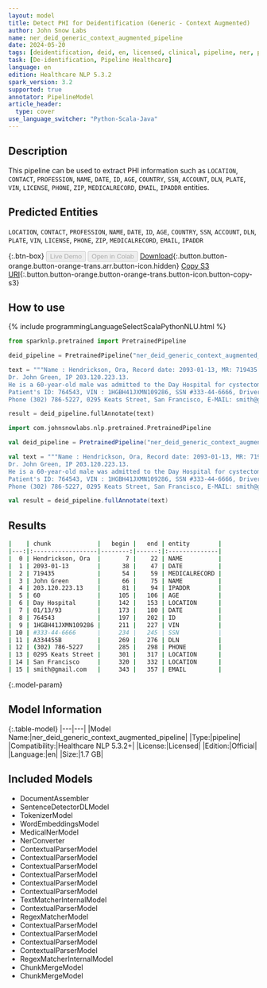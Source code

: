 ```yaml
---
layout: model
title: Detect PHI for Deidentification (Generic - Context Augmented)
author: John Snow Labs
name: ner_deid_generic_context_augmented_pipeline
date: 2024-05-20
tags: [deidentification, deid, en, licensed, clinical, pipeline, ner, phi, generic]
task: [De-identification, Pipeline Healthcare]
language: en
edition: Healthcare NLP 5.3.2
spark_version: 3.2
supported: true
annotator: PipelineModel
article_header:
  type: cover
use_language_switcher: "Python-Scala-Java"
---
```


## Description

This pipeline can be used to extract PHI information such as `LOCATION`, `CONTACT`, `PROFESSION`, `NAME`, `DATE`, `ID`, `AGE`, `COUNTRY`, `SSN`, `ACCOUNT`, `DLN`, `PLATE`, `VIN`, `LICENSE`, `PHONE`, `ZIP`, `MEDICALRECORD`, `EMAIL`, `IPADDR` entities.

## Predicted Entities

`LOCATION`, `CONTACT`, `PROFESSION`, `NAME`, `DATE`, `ID`, `AGE`, `COUNTRY`, `SSN`, `ACCOUNT`, `DLN`, `PLATE`, `VIN`, `LICENSE`, `PHONE`, `ZIP`, `MEDICALRECORD`, `EMAIL`, `IPADDR`



{:.btn-box}
<button class="button button-orange" disabled>Live Demo</button>
<button class="button button-orange" disabled>Open in Colab</button>
[Download](https://s3.amazonaws.com/auxdata.johnsnowlabs.com/clinical/models/ner_deid_generic_context_augmented_pipeline_en_5.3.2_3.2_1716197449212.zip){:.button.button-orange.button-orange-trans.arr.button-icon.hidden}
[Copy S3 URI](s3://auxdata.johnsnowlabs.com/clinical/models/ner_deid_generic_context_augmented_pipeline_en_5.3.2_3.2_1716197449212.zip){:.button.button-orange.button-orange-trans.button-icon.button-copy-s3}

## How to use



<div class="tabs-box" markdown="1">
{% include programmingLanguageSelectScalaPythonNLU.html %}
  
```python
from sparknlp.pretrained import PretrainedPipeline

deid_pipeline = PretrainedPipeline("ner_deid_generic_context_augmented_pipeline", "en", "clinical/models")

text = """Name : Hendrickson, Ora, Record date: 2093-01-13, MR: 719435.
Dr. John Green, IP 203.120.223.13.
He is a 60-year-old male was admitted to the Day Hospital for cystectomy on 01/13/93.
Patient's ID: 764543, VIN : 1HGBH41JXMN109286, SSN #333-44-6666, Driver's license no: A334455B.
Phone (302) 786-5227, 0295 Keats Street, San Francisco, E-MAIL: smith@gmail.com."""

result = deid_pipeline.fullAnnotate(text)
```
```scala
import com.johnsnowlabs.nlp.pretrained.PretrainedPipeline

val deid_pipeline = PretrainedPipeline("ner_deid_generic_context_augmented_pipeline", "en", "clinical/models")

val text = """Name : Hendrickson, Ora, Record date: 2093-01-13, MR: 719435.
Dr. John Green, IP 203.120.223.13.
He is a 60-year-old male was admitted to the Day Hospital for cystectomy on 01/13/93.
Patient's ID: 764543, VIN : 1HGBH41JXMN109286, SSN #333-44-6666, Driver's license no: A334455B.
Phone (302) 786-5227, 0295 Keats Street, San Francisco, E-MAIL: smith@gmail.com."""

val result = deid_pipeline.fullAnnotate(text)
```
</div>

## Results

```bash
|    | chunk             |   begin |   end | entity        |
|---:|:------------------|--------:|------:|:--------------|
|  0 | Hendrickson, Ora  |       7 |    22 | NAME          |
|  1 | 2093-01-13        |      38 |    47 | DATE          |
|  2 | 719435            |      54 |    59 | MEDICALRECORD |
|  3 | John Green        |      66 |    75 | NAME          |
|  4 | 203.120.223.13    |      81 |    94 | IPADDR        |
|  5 | 60                |     105 |   106 | AGE           |
|  6 | Day Hospital      |     142 |   153 | LOCATION      |
|  7 | 01/13/93          |     173 |   180 | DATE          |
|  8 | 764543            |     197 |   202 | ID            |
|  9 | 1HGBH41JXMN109286 |     211 |   227 | VIN           |
| 10 | #333-44-6666      |     234 |   245 | SSN           |
| 11 | A334455B          |     269 |   276 | DLN           |
| 12 | (302) 786-5227    |     285 |   298 | PHONE         |
| 13 | 0295 Keats Street |     301 |   317 | LOCATION      |
| 14 | San Francisco     |     320 |   332 | LOCATION      |
| 15 | smith@gmail.com   |     343 |   357 | EMAIL         |
```

{:.model-param}
## Model Information

{:.table-model}
|---|---|
|Model Name:|ner_deid_generic_context_augmented_pipeline|
|Type:|pipeline|
|Compatibility:|Healthcare NLP 5.3.2+|
|License:|Licensed|
|Edition:|Official|
|Language:|en|
|Size:|1.7 GB|

## Included Models

- DocumentAssembler
- SentenceDetectorDLModel
- TokenizerModel
- WordEmbeddingsModel
- MedicalNerModel
- NerConverter
- ContextualParserModel
- ContextualParserModel
- ContextualParserModel
- ContextualParserModel
- ContextualParserModel
- ContextualParserModel
- TextMatcherInternalModel
- ContextualParserModel
- RegexMatcherModel
- ContextualParserModel
- ContextualParserModel
- ContextualParserModel
- ContextualParserModel
- RegexMatcherInternalModel
- ChunkMergeModel
- ChunkMergeModel
